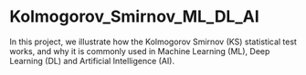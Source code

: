 # Kolmogorov_Smirnov_ML_DL_AI
In this project, we illustrate how the Kolmogorov Smirnov (KS) statistical test works, and why it is commonly used in Machine Learning (ML), Deep Learning (DL) and Artificial Intelligence (AI).
